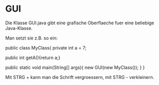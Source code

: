 # GUI
Die Klasse GUI.java gibt eine grafische Oberflaeche fuer eine beliebige Java-Klasse.

Man setzt sie z.B. so ein:

public class MyClass{
  private int a = 7;
  
  public int getA(){return a;}
  
  public static void main(String[] args){
    new GUI(new MyClass());
  }
}

Mit STRG + kann man die Schrift vergroessern,
mit STRG - verkleinern.
